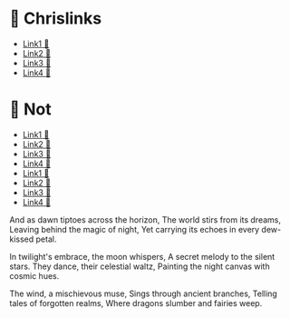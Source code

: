 # 🌄 Chrislinks
- [Link1 🍄](https://google.com)
- [Link2 🍄](https://yahoo.com)
- [Link3 🍄](https://altevista.com)
- [Link4 🍄](https://altevista.com)



# 🥊 Not
- [Link1 🍄](https://google.com)
- [Link2 🍄](https://yahoo.com)
- [Link3 🍄](https://altevista.com)
- [Link4 🍄](https://altevista.com)
- [Link1 🍄](https://google.com)
- [Link2 🍄](https://yahoo.com)
- [Link3 🍄](https://altevista.com)
- [Link4 🍄](https://altevista.com)

And as dawn tiptoes across the horizon,
The world stirs from its dreams,
Leaving behind the magic of night,
Yet carrying its echoes in every dew-kissed petal.

In twilight's embrace, the moon whispers,
A secret melody to the silent stars.
They dance, their celestial waltz,
Painting the night canvas with cosmic hues.

The wind, a mischievous muse,
Sings through ancient branches,
Telling tales of forgotten realms,
Where dragons slumber and fairies weep.


